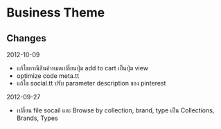 Business Theme
===========

Changes
-------------
2012-10-09
- แก้ไขกรณีสินค้าหมดเปลี่ยนปุ่ม add to cart เป็นปุ่ม view
- optimize code meta.tt
- แก้ไข social.tt ปรับ parameter description ของ pinterest  

2012-09-27
- เปลี่ยน file socail และ  Browse by collection, brand, type เป็น Collections, Brands, Types